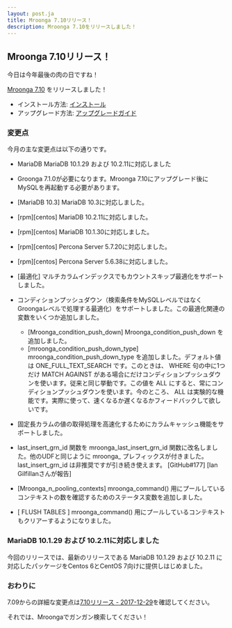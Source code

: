 ```yaml
---
layout: post.ja
title: Mroonga 7.10リリース！
description: Mroonga 7.10をリリースしました！
---
```


## Mroonga 7.10リリース！

今日は今年最後の肉の日ですね！

[Mroonga 7.10](/ja/docs/news.html#release-7.10) をリリースしました！

  * インストール方法: [インストール](/ja/docs/install.html)
  * アップグレード方法: [アップグレードガイド](/ja/docs/upgrade.html)

### 変更点

今月の主な変更点は以下の通りです。

  * MariaDB MariaDB 10.1.29 および 10.2.11に対応しました

  * Groonga 7.1.0が必要になります。Mroonga 7.10にアップグレード後にMySQLを再起動する必要があります。
  * [MariaDB 10.3] MariaDB 10.3に対応しました。
  * [rpm][centos] MariaDB 10.2.11に対応しました。
  * [rpm][centos] MariaDB 10.1.30に対応しました。
  * [rpm][centos] Percona Server 5.7.20に対応しました。
  * [rpm][centos] Percona Server 5.6.38に対応しました。
  * [最適化] マルチカラムインデックスでもカウントスキップ最適化をサポートしました。
  * コンディションプッシュダウン（検索条件をMySQLレベルではなくGroongaレベルで処理する最適化）をサポートしました。この最適化関連の変数をいくつか追加しました。
    * [Mroonga_condition_push_down] Mroonga_condition_push_down を追加しました。
    * [mroonga_condition_push_down_type] mroonga_condition_push_down_type を追加しました。デフォルト値は ONE_FULL_TEXT_SEARCH です。このときは、 WHERE 句の中に1つだけ MATCH AGAINST がある場合にだけコンディションプッシュダウンを使います。従来と同じ挙動です。この値を ALL にすると、常にコンディションプッシュダウンを使います。今のところ、 ALL は実験的な機能です。実際に使って、速くなるか遅くなるかフィードバックして欲しいです。
  * 固定長カラムの値の取得処理を高速化するためにカラムキャッシュ機能をサポートしました。
  * last_insert_grn_id 関数を mroonga_last_insert_grn_id 関数に改名しました。他のUDFと同じように mroonga_ プレフィックスが付きました。 last_insert_grn_id は非推奨ですが引き続き使えます。 [GitHub#177] [Ian Gilfillanさんが報告]
  * [Mroonga_n_pooling_contexts] mroonga_command() 用にプールしているコンテキストの数を確認するためのステータス変数を追加しました。
  * [ FLUSH TABLES ] mroonga_command() 用にプールしているコンテキストもクリアーするようになりました。

### MariaDB 10.1.29 および 10.2.11に対応しました

今回のリリースでは、最新のリリースである MariaDB 10.1.29 および 10.2.11 に対応したパッケージをCentos 6とCentOS 7向けに提供しはじめました。

### おわりに

7.09からの詳細な変更点は[7.10リリース - 2017-12-29](/ja/docs/news.html#release-7.10)を確認してください。

それでは、Mroongaでガンガン検索してください！
